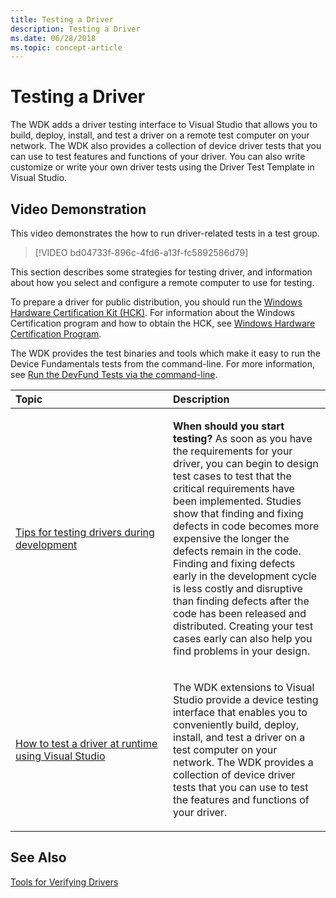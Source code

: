 ```yaml
---
title: Testing a Driver
description: Testing a Driver
ms.date: 06/28/2018
ms.topic: concept-article
---
```


# Testing a Driver

The WDK adds a driver testing interface to Visual Studio that allows you to build, deploy, install, and test a driver on a remote test computer on your network. The WDK also provides a collection of device driver tests that you can use to test features and functions of your driver. You can also write customize or write your own driver tests using the Driver Test Template in Visual Studio.

## <span id="Video_Demonstration"></span><span id="video_demonstration"></span><span id="VIDEO_DEMONSTRATION"></span>Video Demonstration


This video demonstrates the how to run driver-related tests in a test group.

> [!VIDEO bd04733f-896c-4fd6-a13f-fc5892586d79]


This section describes some strategies for testing driver, and information about how you select and configure a remote computer to use for testing.

To prepare a driver for public distribution, you should run the [Windows Hardware Certification Kit (HCK)](/windows-hardware/test/hlk/). For information about the Windows Certification program and how to obtain the HCK, see [Windows Hardware Certification Program](/previous-versions/windows/hardware/hck/jj124227(v=vs.85)).

The WDK provides the test binaries and tools which make it easy to run the Device Fundamentals tests from the command-line.
For more information, see [Run the DevFund Tests via the command-line](../devtest/run-devfund-tests-via-the-command-line.md).


<table>
<colgroup>
<col width="50%" />
<col width="50%" />
</colgroup>
<thead>
<tr class="header">
<th align="left">Topic</th>
<th align="left">Description</th>
</tr>
</thead>
<tbody>
<tr class="odd">
<td align="left"><p><a href="strategies-for-testing-drivers-during-development.md" data-raw-source="[Tips for testing drivers during development](strategies-for-testing-drivers-during-development.md)">Tips for testing drivers during development</a></p></td>
<td align="left"><p><strong>When should you start testing?</strong> As soon as you have the requirements for your driver, you can begin to design test cases to test that the critical requirements have been implemented. Studies show that finding and fixing defects in code becomes more expensive the longer the defects remain in the code. Finding and fixing defects early in the development cycle is less costly and disruptive than finding defects after the code has been released and distributed. Creating your test cases early can also help you find problems in your design.</p>
<p></p></td>
</tr>
<tr class="even">
<td align="left"><p><a href="testing-a-driver-at-runtime.md" data-raw-source="[How to test a driver at runtime using Visual Studio](testing-a-driver-at-runtime.md)">How to test a driver at runtime using Visual Studio</a></p></td>
<td align="left"><p>The WDK extensions to Visual Studio provide a device testing interface that enables you to conveniently build, deploy, install, and test a driver on a test computer on your network. The WDK provides a collection of device driver tests that you can use to test the features and functions of your driver.</p></td>
</tr>
</tbody>
</table>

## See Also

[Tools for Verifying Drivers](../devtest/tools-for-verifying-drivers.md)

